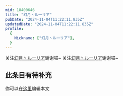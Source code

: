 ```yaml
---
mid: 18400646
title: "幻月丶ル一リア"
pubDate: "2024-11-04T11:22:11.835Z"
updatedDate: "2024-11-04T11:22:11.835Z"
profile:
  {
    Nickname: ["幻月丶ル一リア"],
  }
---
```


关注[幻月丶ル一リア](https://space.bilibili.com/18400646)谢谢喵~ 关注[幻月丶ル一リア](https://space.bilibili.com/18400646)谢谢喵~

## 此条目有待补充
你可以在[这里](https://github.com/Yuhanawa/VTuber.ICU-Content/edit/master/v/幻月丶ル一リア/index.md)编辑本文
